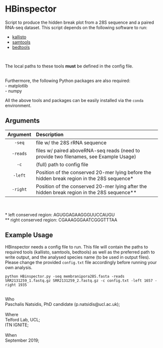 # HBinspector
Script to produce the hidden break plot from a 28S sequence and a paired RNA-seq dataset. This script depends on the following software to run:
- [kallisto](https://pachterlab.github.io/kallisto/download) 
- [samtools](http://www.htslib.org/download/) 
- [bedtools](https://bedtools.readthedocs.io/en/latest/content/installation.html) 
<br>

The local paths to these tools **must** be defined in the config file.

<br>
Furthermore, the following Python packages are also required: <br>
- matplotlib <br>
- numpy 
 <br> 

 All the above tools and packages can be easily installed via the ```conda``` environment.
 

## Arguments
Argument    |  Description             
:-------------:|:-----------------------
`-seq` | file w/ the 28S rRNA sequence
`-reads` | files w/ paired aboveRNA-seq reads (need to provide two filenames, see Example Usage)
`-c` | (full) path to config file
`-left` | Position of the conserved 20-mer lying before the hidden break region in the 28S sequence*
`-right` | Position of the conserved 20-mer lying after the hidden break region in the 28S sequence**

<br>   
<br>
* left conserved region: AGUGGAGAAGGGUUCCAUGU <br>
** right conserved region: CGAAAGGGAATCGGGTTTAA
 
## Example Usage

HBinspector needs a config file to run. This file will contain the paths to required tools (kallisto, samtools, bedtools) as well as the preferred path to write output, and the analysed species name (to be used in output files).
<br>
Please change the provided `config.txt` file accordingly before running your own analysis.

```
python HBinspector.py -seq membranipora28S.fasta -reads SRR2131259_1.fastq.gz SRR2131259_2.fastq.gz -c config.txt -left 1657 -right 1935
```
 
<br>
Who<br> 
 Paschalis Natsidis, PhD candidate (p.natsidis@ucl.ac.uk); <br>
<br>
Where<br>
 Telford Lab, UCL;<br>
 ITN IGNITE; 
<br>
<br>
When<br> 
 September 2019; 
